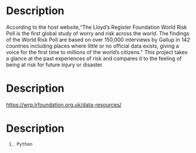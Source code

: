 # Description
According to the host website,“The Lloyd’s Register Foundation World Risk Poll is the first global study of worry and risk across the world. The findings of the World Risk Poll are based on over 150,000 interviews by Gallup in 142 countries including places where little or no official data exists, giving a voice for the first time to millions of the world’s citizens.”  This project takes a glance at the past experiences of risk and compares it to the feeling of being at risk for future injury or disaster.

# Description
https://wrp.lrfoundation.org.uk/data-resources/

# Description
     1. Python
